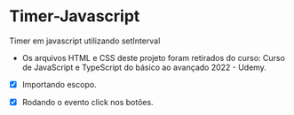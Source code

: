 # Timer-Javascript

Timer em javascript utilizando setInterval 

- Os arquivos HTML e CSS deste projeto foram retirados do curso:
Curso de JavaScript e TypeScript do básico ao avançado 2022 - Udemy.


- [X] Importando escopo.
- [X] Rodando o evento click nos botões. 

